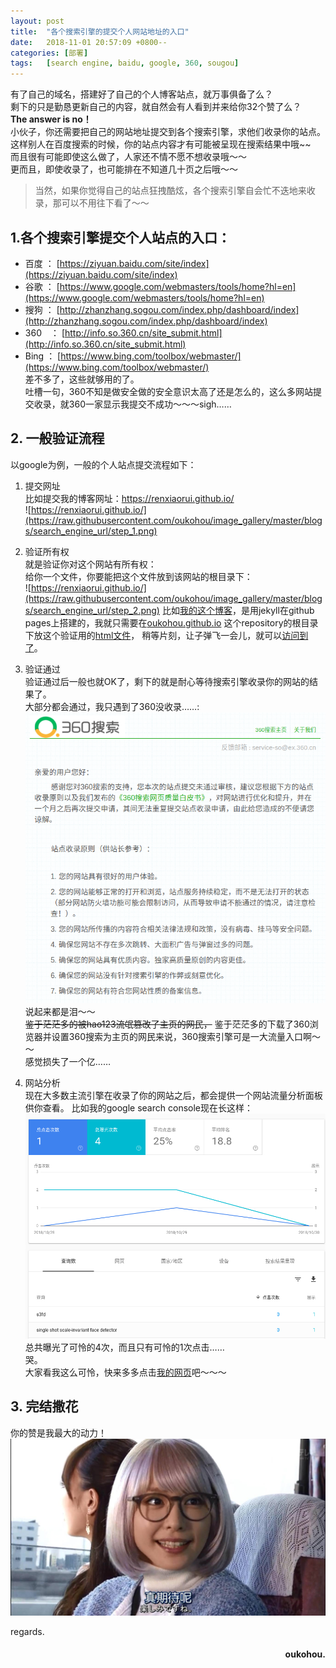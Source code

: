 ```yaml
---
layout: post
title:  "各个搜索引擎的提交个人网站地址的入口"
date:   2018-11-01 20:57:09 +0800--
categories: [部署]
tags:   [search engine, baidu, google, 360, sougou]
---
```

有了自己的域名，搭建好了自己的个人博客站点，就万事俱备了么？  
剩下的只是勤恳更新自己的内容，就自然会有人看到并来给你32个赞了么？  
**The answer is no！**  
小伙子，你还需要把自己的网站地址提交到各个搜索引擎，求他们收录你的站点。    
这样别人在百度搜索的时候，你的站点内容才有可能被呈现在搜索结果中哦~~  
而且很有可能即使这么做了，人家还不情不愿不想收录哦～～  
更而且，即使收录了，也可能排在不知道几十页之后哦～～    
>当然，如果你觉得自己的站点狂拽酷炫，各个搜索引擎自会忙不迭地来收录，那可以不用往下看了～～  


## 1.各个搜索引擎提交个人站点的入口：  
- 百度  ： [https://ziyuan.baidu.com/site/index](https://ziyuan.baidu.com/site/index)  
- 谷歌  ： [https://www.google.com/webmasters/tools/home?hl=en](https://www.google.com/webmasters/tools/home?hl=en)  
- 搜狗  ： [http://zhanzhang.sogou.com/index.php/dashboard/index](http://zhanzhang.sogou.com/index.php/dashboard/index)    
- 360　： [http://info.so.360.cn/site_submit.html](http://info.so.360.cn/site_submit.html)  
- Bing  ： [https://www.bing.com/toolbox/webmaster/](https://www.bing.com/toolbox/webmaster/)  
差不多了，这些就够用的了。  
吐槽一句，360不知是做安全做的安全意识太高了还是怎么的，这么多网站提交收录，就360一家显示我提交不成功～～～sigh……

## 2. 一般验证流程  
以google为例，一般的个人站点提交流程如下：  
  
1. 提交网址    
比如提交我的博客网址：https://renxiaorui.github.io/  
![https://renxiaorui.github.io/](https://raw.githubusercontent.com/oukohou/image_gallery/master/blogs/search_engine_url/step_1.png)  

2. 验证所有权  
就是验证你对这个网站有所有权：  
    给你一个文件，你要能把这个文件放到该网站的根目录下：    
![https://renxiaorui.github.io/](https://raw.githubusercontent.com/oukohou/image_gallery/master/blogs/search_engine_url/step_2.png)
比如[我的这个博客](https://renxiaorui.github.io/)，是用jekyll在github pages上搭建的，我就只需要在[oukohou.github.io](https://github.com/oukohou/oukohou.github.io)
这个repository的根目录下放这个验证用的[html文件](https://github.com/oukohou/oukohou.github.io/blob/master/google23b03f783980f31a.html)，
稍等片刻，让子弹飞一会儿，就可以[访问到了](https://renxiaorui.github.io/google23b03f783980f31a.html)。

3. 验证通过  
验证通过后一般也就OK了，剩下的就是耐心等待搜索引擎收录你的网站的结果了。  
大部分都会通过，我只遇到了360没收录……:  
![poor me, detestable 360](https://raw.githubusercontent.com/oukohou/image_gallery/master/blogs/search_engine_url/360_failed.png)   
说起来都是泪～～  
~~鉴于茫茫多的被hao123流氓篡改了主页的网民，~~
鉴于茫茫多的下载了360浏览器并设置360搜索为主页的网民来说，360搜索引擎可是一大流量入口啊～～  
感觉损失了一个亿……

4. 网站分析  
现在大多数主流引擎在收录了你的网站之后，都会提供一个网站流量分析面板供你查看。
比如我的google search console现在长这样：  
![poor click rate](https://raw.githubusercontent.com/oukohou/image_gallery/master/blogs/search_engine_url/click_rate.png)  
总共曝光了可怜的4次，而且只有可怜的1次点击……  
哭。  
大家看我这么可怜，快来多多点击[我的网页](https://renxiaorui.github.io/)吧～～～  

## 3. 完结撒花  
你的赞是我最大的动力！  
![kitai](https://raw.githubusercontent.com/oukohou/image_gallery/master/blogs/anime/gakki_kitai.jpg)
  
regards.
<h4 align = "right">oukohou.</h4>

